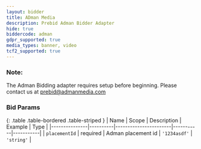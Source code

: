 ```yaml
---
layout: bidder
title: ADman Media
description: Prebid Adman Bidder Adapter
hide: true
biddercode: adman
gdpr_supported: true
media_types: banner, video
tcf2_supported: true
---
```


### Note:

The Adman Bidding adapter requires setup before beginning. Please contact us at prebid@admanmedia.com

### Bid Params

{: .table .table-bordered .table-striped }
| Name          | Scope    | Description           | Example   | Type      |
|---------------|----------|-----------------------|-----------|-----------|
| `placementId`      | required | Adman placement id         | `'1234asdf'`    | `'string'` |
